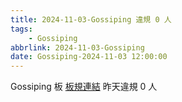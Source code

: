 ```yaml
---
title: 2024-11-03-Gossiping 違規 0 人
tags:
    - Gossiping
abbrlink: 2024-11-03-Gossiping
date: Gossiping-2024-11-03 12:00:00
---
```

Gossiping 板 [板規連結](https://www.ptt.cc/bbs/Gossiping/M.1637425085.A.07D.html)
昨天違規 0 人
